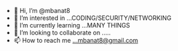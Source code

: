 - 👋 Hi, I’m @mbanat8
- 👀 I’m interested in ...CODING/SECURITY/NETWORKING
- 🌱 I’m currently learning ...MANY THINGS
- 💞️ I’m looking to collaborate on .....
- 📫 How to reach me ...mbanat8@gmail.com

<!---
mbanat8/mbanat8 is a ✨ special ✨ repository because its `README.md` (this file) appears on your GitHub profile.
You can click the Preview link to take a look at your changes.
--->
